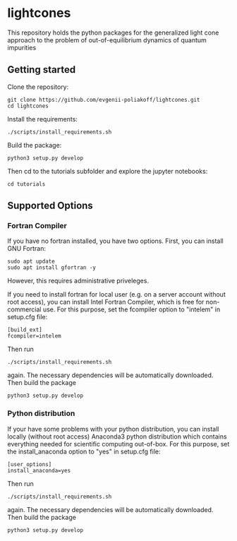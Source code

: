 # lightcones

This repository holds the python packages for the generalized light cone approach to the problem of out-of-equilibrium dynamics of quantum impurities  

## Getting started

Clone the repository:

```
git clone https://github.com/evgenii-poliakoff/lightcones.git
cd lightcones
```

Install the requirements:

```
./scripts/install_requirements.sh
```

Build the package:

```
python3 setup.py develop
```

Then cd to the tutorials subfolder and explore the jupyter notebooks:

```
cd tutorials
```

## Supported Options

### Fortran Compiler

If you have no fortran installed, you have two options.
First, you can install GNU Fortran:

```
sudo apt update
sudo apt install gfortran -y
```

However, this requires administrative priveleges. 

If you need to install fortran for local user (e.g. on a server account without root access), you can install Intel Fortran Compiler, which is free for non-commercial use. For this purpose, set the fcompiler option to "intelem" in setup.cfg file:

```
[build_ext]
fcompiler=intelem
```

Then run

```
./scripts/install_requirements.sh
```

again. The necessary dependencies will be automatically downloaded. Then build the package

```
python3 setup.py develop
```

### Python distribution

If your have some problems with your python distribution, you can install locally (without root access) Anaconda3 python distribution which contains everything needed for scientific computing out-of-box. For this purpose, set the install_anaconda  option to "yes" in setup.cfg file:

```
[user_options]
install_anaconda=yes
```

Then run

```
./scripts/install_requirements.sh
```

again. The necessary dependencies will be automatically downloaded. Then build the package

```
python3 setup.py develop
```


